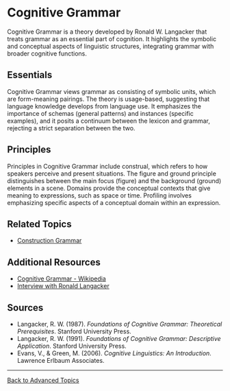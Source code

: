 # Cognitive Grammar

Cognitive Grammar is a theory developed by Ronald W. Langacker that treats grammar as an essential part of cognition. It highlights the symbolic and conceptual aspects of linguistic structures, integrating grammar with broader cognitive functions.

## Essentials

Cognitive Grammar views grammar as consisting of symbolic units, which are form-meaning pairings. The theory is usage-based, suggesting that language knowledge develops from language use. It emphasizes the importance of schemas (general patterns) and instances (specific examples), and it posits a continuum between the lexicon and grammar, rejecting a strict separation between the two.

## Principles

Principles in Cognitive Grammar include construal, which refers to how speakers perceive and present situations. The figure and ground principle distinguishes between the main focus (figure) and the background (ground) elements in a scene. Domains provide the conceptual contexts that give meaning to expressions, such as space or time. Profiling involves emphasizing specific aspects of a conceptual domain within an expression.


## Related Topics

- [Construction Grammar](../Core/Construction-Grammar.md)

## Additional Resources

- [Cognitive Grammar - Wikipedia](https://en.wikipedia.org/wiki/Cognitive_grammar)
- [Interview with Ronald Langacker](https://cognitivelinguistics.org/langacker-interview)

## Sources

- Langacker, R. W. (1987). *Foundations of Cognitive Grammar: Theoretical Prerequisites*. Stanford University Press.
- Langacker, R. W. (1991). *Foundations of Cognitive Grammar: Descriptive Application*. Stanford University Press.
- Evans, V., & Green, M. (2006). *Cognitive Linguistics: An Introduction*. Lawrence Erlbaum Associates.

---

[Back to Advanced Topics](README.md)
